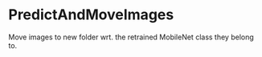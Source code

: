 # PredictAndMoveImages
Move images to new folder wrt. the retrained MobileNet class they belong to. 
